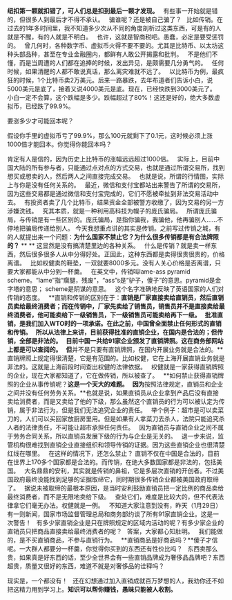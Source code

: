 **纽扣第一颗就扣错了，可人们总是扣到最后一颗才发现。**
 
有些事一开始就是错的，但很多人到最后才不得不承认。
 
骗谁呢？还是被自己骗了？
 
比如传销。在过去的1年多时间里，我不知道多少次从不同的角度剖析过这类东西，可是有的人就是不醒，有的人就是不明白。
 
也许，这就是智商税吧。愚蠢，必定是要受惩罚的。
 
曾几何时，各种数字币、虚拟币火得不要不要的。尤其是比特币、以太坊这种头部品种，甚至在专业金融圈内，都鲜有人敢公开揭露和批判。
 
不是他们不懂，而是当周遭的人们都在追捧的时候，发出异见，是颇需要几分勇气的。
 
任何时候，如果清醒的人都不敢说真话，那么离灾难就不远了。
 
以比特币为例，最疯狂的时候，1个比特币卖2万美元。后来一路暴跌，去年布道者们告诉小白，说5000美元是底了，接着又说4000美元是底。现在，已经快跌到3000美元了。
 
小白一定不会算，这个跌幅是多少。跌幅超过了80%！这还是好的，绝大多数虚拟币，已经跌了99.9%。
  
要涨多少才可能回本呢？
  
假设你手里的虚拟币亏了99.9%，那么100元就剩下了0.1元，这时候必须上涨1000倍才能回本。你觉得你能回本吗？
  
肯定有人是信的，因为历史上比特币的涨幅远远超过1000倍。
 
实际上，目前中国大陆的所有参与者，只能通过点对点的方式交易，也就是通过所谓交易所，找到想买或想卖的人，然后两人之间直接完成交易。
 
也就是说，所谓的行情图，实际上与你是没有任何关系的。
 
最近，微信和支付宝都站出来警告了所谓的交易所，因为这些交易都是通过微信和支付宝完成的，它们不愿被牵扯到非法交易活动中去。
 
有投资者卖了几个比特币，结果资金全部被警方收缴了，因为交易的另一方涉嫌洗钱。
 
究其本质，就是一种利用高科技为幌子的庞氏骗局。
 
所谓庞氏骗局，与传销是有一些区别的。庞氏骗局，是指你骗我，我骗他，他再骗别人......不停地把骗局传递给别人。
今天我想重点讲的其实是传销。之前写过传销之城，有的人就提出来一个问题：**为什么国家不禁止它？为什么很多传销都是有合法牌照的？**
** **
这显然是没有搞清楚里边的各种关系。
 
什么是传销？就是卖一样东西，然后很多很多人从中分得好处。正因此，这种东西都是卖得很贵很贵的，价格离谱。
 
比如权健卖的鞋垫，一双就要8000多元。没有人关心价格是否离谱，只要大家都能从中分到一杯羹。
 
在英文中，传销叫lame-ass pyramid scheme。“lame”指“瘸腿，残废”，“ass”s是“驴子，傻子”的意思。pyramid是金字塔的意思； scheme是阴谋的意思。
 
这个名字准确地反映了英语国家的人们对传销的态度。
 
**直销和传销的区别在于：**直销是厂家直接卖给直销员，然后直销员卖给最终消费者；而在传销中，厂家先卖给了销售员，销售员并不是直接卖给最终消费者，他可能卖给下一级销售员，下一级销售员可能卖给再下一级。
 
批准直销，是我们加入WTO时的一项承诺。在此之前，中国曾全面禁止任何形式的直销和传销。
 
所以从法律上来讲，目前获得批准的直销企业，在国内是合法的；但传销，全部是非法的。
 
目前中国一共给91家企业颁发了直销牌照。这在商务部网站上都是可以查阅的。
 
但**并不是只要有直销牌照，在国内开展业务就是合法的。**直销牌照上规定得很清楚，它是有范围的。比如权健，它在上海开展直销业务就是非法的。这就是上海前段时间查出权健的法律依据。
 
权健就是一家获得直销牌照的企业，现在大家都知道了，它在做传销，所以被查了。
 
**如何禁止获得直销牌照的企业从事传销呢？**这是一个天大的难题。
 
因为**按照法律规定，直销员和企业之间并没有任何劳务关系。**也就是说，如果直销员从企业拿到产品后没有直接卖给消费者，而是又卖给了他的下级，那么虽然这个直销员的行为可以被认定为传销，属于非法行为，但是我们无法追究企业的责任。
 
举个例子：超市是可以卖菜刀的，人们可以买回家放厨房里用。但是如果有人拿菜刀去杀人，法院只能追究杀人者的法律责任，不可能让超市承担任何责任。
 
因为直销员与直销企业之间不属于劳务合同关系，所以直销员发展下级的行为与企业是无关的。
 
退一步来说，监管机构很难找到直销企业直接组织和领导传销的证据。因为这些直销企业也很清楚红线在哪里。
 
在这样的情况下，还怎么禁止？
直销不仅在中国是合法的，目前在世界上170多个国家都是合法的。而传销，在绝大多数国家都是非法的，包括美国。
 
大名鼎鼎的安利，其实就是传销的鼻祖，它是多层次直销的开创者。不过美国政府最终没能找到足够的证据取缔它，同时期很多传销企业都被美国政府取缔了。
 
据说未被取缔的最根本原因，是当时安利鼓励直销员把一定比例的商品卖给最终消费者，而不是无限地卖给下级。
 
查处它们，难度是比较大的，但不代表法律拿它们毫无办法。权健就是一例。
 
不知道大家注意到没有，昨天（1月29日）有一则新闻，国家市场监督管理总局和商务部约谈了所有91家直销企业。这是一次警告！
 
有多少家直销企业是只在牌照规定的区域内活动的呢？有多少家企业的直销员只把商品直接卖给最终消费者的呢？
 
答案，大家都心知肚明。
 
我们能做的，是不买直销商品，不参与直销行为。
 
**直销商品是好商品吗？**傻子才信呢。一大群人都要分一杯羹，你觉得你买到的东西还有性价比吗？
 
东西卖那么贵，如果真是好东西的话，至少全世界会有一些直销品牌成为奢侈品品牌吧？东西超贵，质量又很好的东西，难道不就是对奢侈品的诠释吗？
  
现实是，一个都没有！
 
还在幻想通过加入直销成就百万梦想的人，我劝你还不如把这精力用到学习上。**知识可以帮你赚钱，愚昧只能被人收割。**